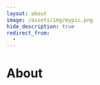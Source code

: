 ```yaml
---
layout: about
image: /assets/img/mypic.png
hide_description: true
redirect_from:
  - 
---
```


# About
<!--author-->